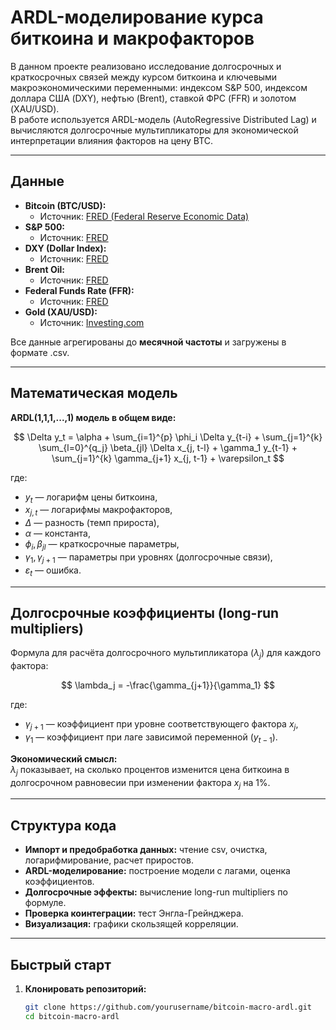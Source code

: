 # ARDL-моделирование курса биткоина и макрофакторов



В данном проекте реализовано исследование долгосрочных и краткосрочных связей между курсом биткоина и ключевыми макроэкономическими переменными: индексом S&P 500, индексом доллара США (DXY), нефтью (Brent), ставкой ФРС (FFR) и золотом (XAU/USD).  
В работе используется ARDL-модель (AutoRegressive Distributed Lag) и вычисляются долгосрочные мультипликаторы для экономической интерпретации влияния факторов на цену BTC.

---

## Данные

- **Bitcoin (BTC/USD):**  
  - Источник: [FRED (Federal Reserve Economic Data)](https://fred.stlouisfed.org/series/CBBTCUSD)
- **S&P 500:**  
  - Источник: [FRED](https://fred.stlouisfed.org/series/SP500)
- **DXY (Dollar Index):**  
  - Источник: [FRED](https://fred.stlouisfed.org/series/DTWEXBGS)
- **Brent Oil:**  
  - Источник: [FRED](https://fred.stlouisfed.org/series/DCOILBRENTEU)
- **Federal Funds Rate (FFR):**  
  - Источник: [FRED](https://fred.stlouisfed.org/series/FEDFUNDS)
- **Gold (XAU/USD):**  
  - Источник: [Investing.com](https://www.investing.com/commodities/gold-historical-data)

Все данные агрегированы до **месячной частоты** и загружены в формате .csv.

---

## Математическая модель

**ARDL(1,1,1,...,1) модель в общем виде:**

$$
\Delta y_t = \alpha + \sum_{i=1}^{p} \phi_i \Delta y_{t-i} + \sum_{j=1}^{k} \sum_{l=0}^{q_j} \beta_{jl} \Delta x_{j, t-l} + \gamma_1 y_{t-1} + \sum_{j=1}^{k} \gamma_{j+1} x_{j, t-1} + \varepsilon_t
$$

где:
- $y_t$ — логарифм цены биткоина,
- $x_{j, t}$ — логарифмы макрофакторов,
- $\Delta$ — разность (темп прироста),
- $\alpha$ — константа,
- $\phi_i, \beta_{jl}$ — краткосрочные параметры,
- $\gamma_1, \gamma_{j+1}$ — параметры при уровнях (долгосрочные связи),
- $\varepsilon_t$ — ошибка.

---

## Долгосрочные коэффициенты (long-run multipliers)

Формула для расчёта долгосрочного мультипликатора ($\lambda_j$) для каждого фактора:

$$
\lambda_j = -\frac{\gamma_{j+1}}{\gamma_1}
$$

где:

- $\gamma_{j+1}$ — коэффициент при уровне соответствующего фактора $x_j$,
- $\gamma_1$ — коэффициент при лаге зависимой переменной ($y_{t-1}$).

  
**Экономический смысл:**  
$\lambda_j$ показывает, на сколько процентов изменится цена биткоина в долгосрочном равновесии при изменении фактора $x_j$ на 1%.

---

## Структура кода

- **Импорт и предобработка данных:** чтение csv, очистка, логарифмирование, расчет приростов.
- **ARDL-моделирование:** построение модели с лагами, оценка коэффициентов.
- **Долгосрочные эффекты:** вычисление long-run multipliers по формуле.
- **Проверка коинтеграции:** тест Энгла-Грейнджера.
- **Визуализация:** графики скользящей корреляции.

---

## Быстрый старт

1. **Клонировать репозиторий:**
   ```bash
   git clone https://github.com/yourusername/bitcoin-macro-ardl.git
   cd bitcoin-macro-ardl
